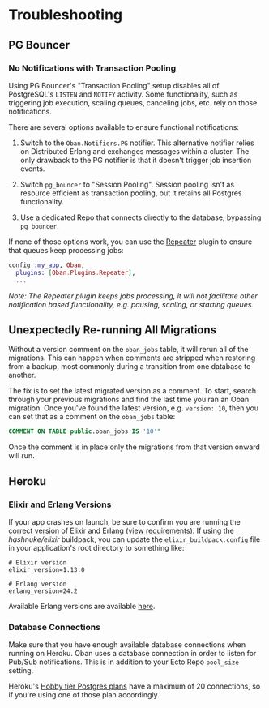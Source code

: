 # Troubleshooting

## PG Bouncer

### No Notifications with Transaction Pooling

Using PG Bouncer's "Transaction Pooling" setup disables all of PostgreSQL's
`LISTEN` and `NOTIFY` activity. Some functionality, such as triggering job
execution, scaling queues, canceling jobs, etc. rely on those notifications.

There are several options available to ensure functional notifications:

1. Switch to the `Oban.Notifiers.PG` notifier. This alternative notifier relies
   on Distributed Erlang and exchanges messages within a cluster. The only
   drawback to the PG notifier is that it doesn't trigger job insertion events.

2. Switch `pg_bouncer` to "Session Pooling". Session pooling isn't as resource
   efficient as transaction pooling, but it retains all Postgres functionality.

3. Use a dedicated Repo that connects directly to the database, bypassing
   `pg_bouncer`.

If none of those options work, you can use the [Repeater][repe] plugin to ensure
that queues keep processing jobs:

```elixir
config :my_app, Oban,
  plugins: [Oban.Plugins.Repeater],
  ...
```

_Note: The Repeater plugin keeps jobs processing, it will not facilitate other
notification based functionality, e.g. pausing, scaling, or starting queues._

[repe]: Oban.Plugins.Repeater.html

## Unexpectedly Re-running All Migrations

Without a version comment on the `oban_jobs` table, it will rerun all of the
migrations. This can happen when comments are stripped when restoring from a
backup, most commonly during a transition from one database to another.

The fix is to set the latest migrated version as a comment. To start, search
through your previous migrations and find the last time you ran an Oban
migration. Once you've found the latest version, e.g. `version: 10`, then you
can set that as a comment on the `oban_jobs` table:

```sql
COMMENT ON TABLE public.oban_jobs IS '10'"
```

Once the comment is in place only the migrations from that version onward will
run.

## Heroku

### Elixir and Erlang Versions

If your app crashes on launch, be sure to confirm you are running the correct
version of Elixir and Erlang ([view requirements](#Requirements)). If using the
*hashnuke/elixir* buildpack, you can update the `elixir_buildpack.config` file
in your application's root directory to something like:

```
# Elixir version
elixir_version=1.13.0

# Erlang version
erlang_version=24.2
```

Available Erlang versions are available [here][versions].

[versions]: https://github.com/HashNuke/heroku-buildpack-elixir-otp-builds/blob/master/otp-versions.

### Database Connections

Make sure that you have enough available database connections when running on
Heroku. Oban uses a database connection in order to listen for Pub/Sub
notifications. This is in addition to your Ecto Repo `pool_size` setting.

Heroku's [Hobby tier Postgres plans][plans] have a maximum of 20 connections, so
if you're using one of those plan accordingly.

[plans]: https://devcenter.heroku.com/articles/heroku-postgres-plans#hobby-tier
